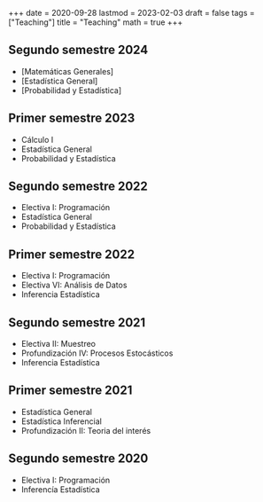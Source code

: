 +++
date      = 2020-09-28
lastmod   = 2023-02-03
draft     = false
tags      = ["Teaching"]
title     = "Teaching"
math      = true
+++

## Segundo semestre 2024
* [Matemáticas Generales]
* [Estadística General]
* [Probabilidad y Estadística]

## Primer semestre 2023
* Cálculo I
* Estadística General
* Probabilidad y Estadística

## Segundo semestre 2022
* Electiva I: Programación
* Estadística General
* Probabilidad y Estadística

## Primer semestre 2022
* Electiva I: Programación
* Electiva VI: Análisis de Datos
* Inferencia Estadística

## Segundo semestre 2021
* Electiva II: Muestreo
* Profundización IV: Procesos Estocásticos
* Inferencia Estadística


## Primer semestre 2021
* Estadística General
* Estadística Inferencial
* Profundización II: Teoria del interés

## Segundo semestre 2020
* Electiva I: Programación
* Inferencía Estadística
